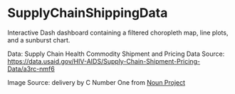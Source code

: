 # SupplyChainShippingData

Interactive Dash dashboard containing a filtered choropleth map, line plots, and a sunburst chart. 

Data: Supply Chain Health Commodity Shipment and Pricing Data
Source: https://data.usaid.gov/HIV-AIDS/Supply-Chain-Shipment-Pricing-Data/a3rc-nmf6 

Image Source: delivery by C Number One from <a href="https://thenounproject.com/browse/icons/term/delivery/" target="_blank" title="delivery Icons">Noun Project</a>
